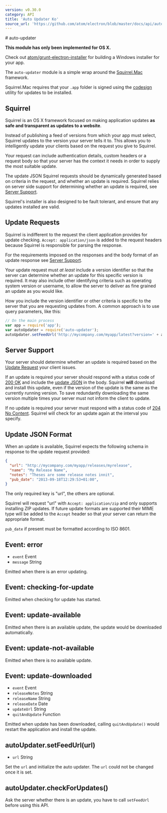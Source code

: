 ```yaml
---
version: v0.30.0
category: API
title: 'Auto Updater Ko'
source_url: 'https://github.com/atom/electron/blob/master/docs/api/auto-updater-ko.md'
---
```


﻿# auto-updater

**This module has only been implemented for OS X.**

Check out [atom/grunt-electron-installer](https://github.com/atom/grunt-electron-installer)
for building a Windows installer for your app.

The `auto-updater` module is a simple wrap around the
[Squirrel.Mac](https://github.com/Squirrel/Squirrel.Mac) framework.

Squirrel.Mac requires that your `.app` folder is signed using the
[codesign](https://developer.apple.com/library/mac/documentation/Darwin/Reference/ManPages/man1/codesign.1.html)
utility for updates to be installed.

## Squirrel

Squirrel is an OS X framework focused on making application updates **as safe
and transparent as updates to a website**.

Instead of publishing a feed of versions from which your app must select,
Squirrel updates to the version your server tells it to. This allows you to
intelligently update your clients based on the request you give to Squirrel.

Your request can include authentication details, custom headers or a request
body so that your server has the context it needs in order to supply the most
suitable update.

The update JSON Squirrel requests should be dynamically generated based on
criteria in the request, and whether an update is required. Squirrel relies
on server side support for determining whether an update is required, see
[Server Support](#server-support).

Squirrel's installer is also designed to be fault tolerant, and ensure that any
updates installed are valid.

## Update Requests

Squirrel is indifferent to the request the client application provides for
update checking. `Accept: application/json` is added to the request headers
because Squirrel is responsible for parsing the response.

For the requirements imposed on the responses and the body format of an update
response see [Server Support](#server-support).

Your update request must *at least* include a version identifier so that the
server can determine whether an update for this specific version is required. It
may also include other identifying criteria such as operating system version or
username, to allow the server to deliver as fine grained an update as you
would like.

How you include the version identifier or other criteria is specific to the
server that you are requesting updates from. A common approach is to use query
parameters, like this:

```javascript
// On the main process
var app = require('app');
var autoUpdater = require('auto-updater');
autoUpdater.setFeedUrl('http://mycompany.com/myapp/latest?version=' + app.getVersion());
```

## Server Support

Your server should determine whether an update is required based on the
[Update Request](#update-requests) your client issues.

If an update is required your server should respond with a status code of
[200 OK](http://tools.ietf.org/html/rfc2616#section-10.2.1) and include the
[update JSON](#update-json-format) in the body. Squirrel **will** download and
install this update, even if the version of the update is the same as the
currently running version. To save redundantly downloading the same version
multiple times your server must not inform the client to update.

If no update is required your server must respond with a status code of
[204 No Content](http://tools.ietf.org/html/rfc2616#section-10.2.5). Squirrel
will check for an update again at the interval you specify.

## Update JSON Format

When an update is available, Squirrel expects the following schema in response
to the update request provided:

```json
{
  "url": "http://mycompany.com/myapp/releases/myrelease",
  "name": "My Release Name",
  "notes": "Theses are some release notes innit",
  "pub_date": "2013-09-18T12:29:53+01:00",
}
```

The only required key is "url", the others are optional.

Squirrel will request "url" with `Accept: application/zip` and only supports
installing ZIP updates. If future update formats are supported their MIME type
will be added to the `Accept` header so that your server can return the
appropriate format.

`pub_date` if present must be formatted according to ISO 8601.

## Event: error

* `event` Event
* `message` String

Emitted when there is an error updating.

## Event: checking-for-update

Emitted when checking for update has started.

## Event: update-available

Emitted when there is an available update, the update would be downloaded
automatically.

## Event: update-not-available

Emitted when there is no available update.

## Event: update-downloaded

* `event` Event
* `releaseNotes` String
* `releaseName` String
* `releaseDate` Date
* `updateUrl` String
* `quitAndUpdate` Function

Emitted when update has been downloaded, calling `quitAndUpdate()` would restart
the application and install the update.

## autoUpdater.setFeedUrl(url)

* `url` String

Set the `url` and initialize the auto updater. The `url` could not be changed
once it is set.

## autoUpdater.checkForUpdates()

Ask the server whether there is an update, you have to call `setFeedUrl` before
using this API.
